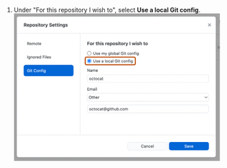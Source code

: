 1. Under "For this repository I wish to", select **Use a local Git config**.
![Screenshot of the "Git Config" pane in the "Repository Settings" window. A selected radio button, labeled "Use a local Git config", is outlined in orange.](/assets/images/help/desktop/use-local-git-config.png)
